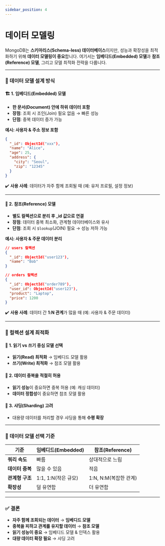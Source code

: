 ```yaml
---
sidebar_position: 4
---
```


# 데이터 모델링

MongoDB는 **스키마리스(Schema-less) 데이터베이스**이지만, 성능과 확장성을 최적화하기 위해 **데이터 모델링이 중요**합니다. 여기서는 **임베디드(Embedded) 모델**과 **참조(Reference) 모델**, 그리고 모델 최적화 전략을 다룹니다.

---

### 🔹 데이터 모델 설계 방식

#### 🏗️ **1. 임베디드(Embedded) 모델**

- **한 문서(Document) 안에 하위 데이터 포함**
- **장점**: 조회 시 조인(Join) 필요 없음 → 빠른 성능
- **단점**: 중복 데이터 증가 가능

**예시: 사용자 & 주소 정보 포함**

```json
{
  "_id": ObjectId("xxx"),
  "name": "Alice",
  "age": 25,
  "address": {
    "city": "Seoul",
    "zip": "12345"
  }
}
```

✔️ **사용 사례**: 데이터가 자주 함께 조회될 때 (예: 유저 프로필, 설정 정보)

---

#### 🔗 **2. 참조(Reference) 모델**

- **별도 컬렉션으로 분리 후 _id 값으로 연결**
- **장점**: 데이터 중복 최소화, 관계형 데이터베이스와 유사
- **단점**: 조회 시 `$lookup`(JOIN) 필요 → 성능 저하 가능

**예시: 사용자 & 주문 데이터 분리**

```json
// users 컬렉션
{
  "_id": ObjectId("user123"),
  "name": "Bob"
}
```

```json
// orders 컬렉션
{
  "_id": ObjectId("order789"),
  "user_id": ObjectId("user123"),
  "product": "Laptop",
  "price": 1200
}
```

✔️ **사용 사례**: 데이터 간 **1:N 관계**가 많을 때 (예: 사용자 & 주문 데이터)

---

### 🔹 컬렉션 설계 최적화

#### 📌 **1. 읽기 vs 쓰기 중심 모델 선택**

- **읽기(Read) 최적화** → 임베디드 모델 활용
- **쓰기(Write) 최적화** → 참조 모델 활용

#### 📌 **2. 데이터 중복을 적절히 허용**

- **읽기 성능**이 중요하면 중복 허용 (예: 캐싱 데이터)
- **데이터 정합성**이 중요하면 참조 모델 활용

#### 📌 **3. 샤딩(Sharding) 고려**

- 대용량 데이터를 처리할 경우 샤딩을 통해 **수평 확장**

---

### 🔹 데이터 모델 선택 기준

| **기준**         | **임베디드(Embedded)** | **참조(Reference)** |
|------------------|-----------------------|---------------------|
| **쿼리 속도**      | 빠름                  | 상대적으로 느림      |
| **데이터 중복**    | 많을 수 있음          | 적음                |
| **관계형 구조**    | 1:1, 1:N(작은 규모)   | 1:N, N:M(복잡한 관계) |
| **확장성**        | 덜 유연함             | 더 유연함            |

---

### ✅ 결론

- **자주 함께 조회되는 데이터** → **임베디드 모델**
- **중복을 피하고 관계를 유지할 데이터** → **참조 모델**
- **읽기 성능이 중요** → 임베디드 모델 & 인덱스 활용
- **대량 데이터 확장 필요** → 샤딩 고려
